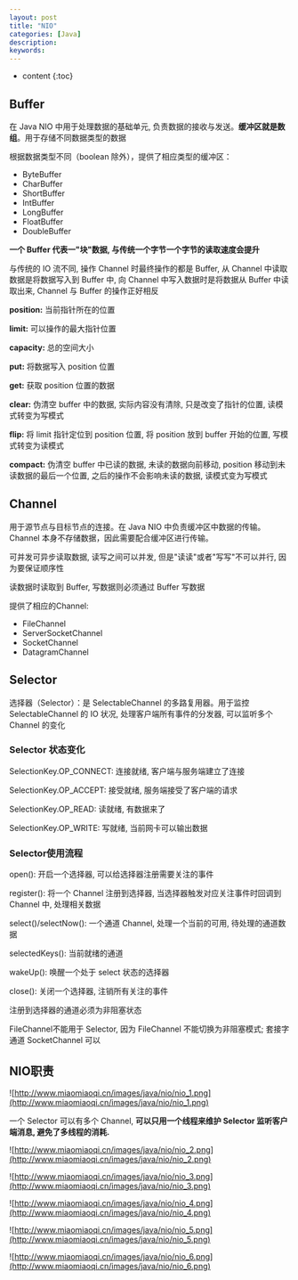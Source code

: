 ```yaml
---
layout: post
title: "NIO"
categories: [Java]
description:
keywords:
---
```


* content
{:toc}


## Buffer

在 Java NIO 中用于处理数据的基础单元, 负责数据的接收与发送。**缓冲区就是数组**。用于存储不同数据类型的数据

根据数据类型不同（boolean 除外），提供了相应类型的缓冲区：
* ByteBuffer
* CharBuffer
* ShortBuffer
* IntBuffer
* LongBuffer
* FloatBuffer
* DoubleBuffer

**一个 Buffer 代表一"块"数据, 与传统一个字节一个字节的读取速度会提升**

与传统的 IO 流不同, 操作 Channel 时最终操作的都是 Buffer, 从 Channel 中读取数据是将数据写入到 Buffer 中, 向 Channel 中写入数据时是将数据从 Buffer 中读取出来, Channel 与 Buffer 的操作正好相反



**position:** 当前指针所在的位置

**limit:** 可以操作的最大指针位置

**capacity:** 总的空间大小



**put:** 将数据写入 position 位置

**get:** 获取 position 位置的数据

**clear:** 伪清空 buffer 中的数据, 实际内容没有清除, 只是改变了指针的位置, 读模式转变为写模式

**flip:** 将 limit 指针定位到 position 位置, 将 position 放到 buffer 开始的位置, 写模式转变为读模式

**compact:** 伪清空 buffer 中已读的数据, 未读的数据向前移动, position 移动到未读数据的最后一个位置, 之后的操作不会影响未读的数据, 读模式变为写模式



## Channel

用于源节点与目标节点的连接。在 Java NIO 中负责缓冲区中数据的传输。Channel 本身不存储数据，因此需要配合缓冲区进行传输。

可并发可异步读取数据, 读写之间可以并发, 但是"读读"或者"写写"不可以并行, 因为要保证顺序性

读数据时读取到 Buffer, 写数据则必须通过 Buffer 写数据

提供了相应的Channel:

* FileChannel
* ServerSocketChannel
* SocketChannel
* DatagramChannel

## Selector

选择器（Selector）：是 SelectableChannel 的多路复用器。用于监控 SelectableChannel 的 IO 状况, 处理客户端所有事件的分发器, 可以监听多个 Channel 的变化

### Selector 状态变化

SelectionKey.OP_CONNECT: 连接就绪, 客户端与服务端建立了连接

SelectionKey.OP_ACCEPT: 接受就绪, 服务端接受了客户端的请求

SelectionKey.OP_READ: 读就绪, 有数据来了

SelectionKey.OP_WRITE: 写就绪, 当前网卡可以输出数据

### Selector使用流程

open(): 开启一个选择器, 可以给选择器注册需要关注的事件

register(): 将一个 Channel 注册到选择器, 当选择器触发对应关注事件时回调到 Channel 中, 处理相关数据

select()/selectNow(): 一个通道 Channel, 处理一个当前的可用, 待处理的通道数据

selectedKeys(): 当前就绪的通道

wakeUp(): 唤醒一个处于 select 状态的选择器

close(): 关闭一个选择器, 注销所有关注的事件

注册到选择器的通道必须为非阻塞状态

FileChannel不能用于 Selector, 因为 FileChannel 不能切换为非阻塞模式; 套接字通道 SocketChannel 可以





## NIO职责

![http://www.miaomiaoqi.cn/images/java/nio/nio_1.png](http://www.miaomiaoqi.cn/images/java/nio/nio_1.png)

一个 Selector 可以有多个 Channel, **可以只用一个线程来维护 Selector 监听客户端消息, 避免了多线程的消耗.**

![http://www.miaomiaoqi.cn/images/java/nio/nio_2.png](http://www.miaomiaoqi.cn/images/java/nio/nio_2.png)

![http://www.miaomiaoqi.cn/images/java/nio/nio_3.png](http://www.miaomiaoqi.cn/images/java/nio/nio_3.png)

![http://www.miaomiaoqi.cn/images/java/nio/nio_4.png](http://www.miaomiaoqi.cn/images/java/nio/nio_4.png)

![http://www.miaomiaoqi.cn/images/java/nio/nio_5.png](http://www.miaomiaoqi.cn/images/java/nio/nio_5.png)

![http://www.miaomiaoqi.cn/images/java/nio/nio_6.png](http://www.miaomiaoqi.cn/images/java/nio/nio_6.png)

